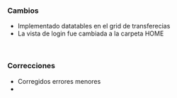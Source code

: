<h3>Cambios</h3>
<ul>
<li>Implementado datatables en el grid de transferecias</li>
<li>La vista de login fue cambiada a la carpeta HOME</li>
</ul>
</br>
<h3>Correcciones</h3>
<ul>
<li>Corregidos errores menores</li>
<li></li>
</ul>